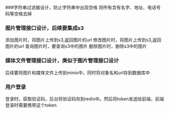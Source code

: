 ###字符串过滤器设计，防止字符串中出现空格
将所有含有名字、地址、电话号码等空格去掉

### 图片管理接口设计，后续要集成s3
添加图片时，将图片上传到s3,返回图片的url
修改图片时，将图片上传到s3,返回图片的url
查询图片时，要查询s3中的图片
删除图片时，删除s3中的图片

### 媒体文件管理接口设计，类似于图片管理接口设计
后续要将图片和媒体文件上传到minio中，同时将对象名和url存到数据库中

### 用户登录
登录时，获取验证码，后台将验证码存到redis中。然后将token发送给前端，前端登录时需要携带这个token